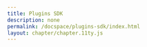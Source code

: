 ```yaml
---
title: Plugins SDK
description: none
permalink: /docspace/plugins-sdk/index.html
layout: chapter/chapter.11ty.js
---
```

